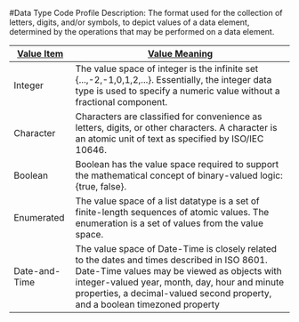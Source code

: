 #Data Type Code Profile
Description: The format used for the collection of letters, digits, and/or symbols, to depict values of a data element, determined by the operations that may be performed on a data element.<table>
<thead><tr><th scope='col'><a href='ValueItem.md'>Value Item</a></th><th scope='col'><a href='ValueDefinition.md'>Value Meaning</a></th></tr></thead><tr><td>Integer</td><td>The value space of integer is the infinite set {...,-2,-1,0,1,2,...}.  Essentially, the integer data type is used to specify a numeric value without a fractional component.</td></tr><tr><td>Character</td><td>Characters are classified for convenience as letters, digits, or other characters. A character is an atomic unit of text as specified by ISO/IEC 10646.</td></tr><tr><td>Boolean</td><td>Boolean has the value space required to support the mathematical concept of binary-valued logic: {true, false}.</td></tr><tr><td>Enumerated</td><td>The value space of a list datatype is a set of finite-length sequences of atomic values. The enumeration is a set of values from the value space.</td></tr><tr><td>Date-and-Time</td><td>The value space of Date-Time is closely related to the dates and times described in ISO 8601. Date-Time values may be viewed as objects with integer-valued year, month, day, hour and minute properties, a decimal-valued second property, and a boolean timezoned property</td></tr></table>